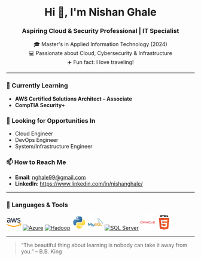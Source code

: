 <h1 align="center">Hi 👋, I'm Nishan Ghale</h1>
<h3 align="center">Aspiring Cloud & Security Professional | IT Specialist</h3>

<p align="center">
🎓 Master's in Applied Information Technology (2024) <br/>
💻 Passionate about Cloud, Cybersecurity & Infrastructure <br/>
✈️ Fun fact: I love traveling!
</p>

---

### 🌱 Currently Learning
- **AWS Certified Solutions Architect – Associate**
- **CompTIA Security+**

### 🤝 Looking for Opportunities In
- Cloud Engineer
- DevOps Engineer
- System/Infrastructure Engineer

### 📫 How to Reach Me
- **Email**: nghale99@gmail.com
- **LinkedIn**: https://www.linkedin.com/in/nishanghale/

---

### 🧰 Languages & Tools

<p align="left">
  <a href="https://aws.amazon.com" target="_blank"><img src="https://raw.githubusercontent.com/devicons/devicon/master/icons/amazonwebservices/amazonwebservices-original-wordmark.svg" alt="AWS" width="40" height="40"/></a>
  <a href="https://azure.microsoft.com" target="_blank"><img src="https://www.vectorlogo.zone/logos/microsoft_azure/microsoft_azure-icon.svg" alt="Azure" width="40" height="40"/></a>
  <a href="https://hadoop.apache.org/" target="_blank"><img src="https://www.vectorlogo.zone/logos/apache_hadoop/apache_hadoop-icon.svg" alt="Hadoop" width="40" height="40"/></a>
  <a href="https://www.python.org" target="_blank"><img src="https://raw.githubusercontent.com/devicons/devicon/master/icons/python/python-original.svg" alt="Python" width="40" height="40"/></a>
  <a href="https://www.mysql.com/" target="_blank"><img src="https://raw.githubusercontent.com/devicons/devicon/master/icons/mysql/mysql-original-wordmark.svg" alt="MySQL" width="40" height="40"/></a>
  <a href="https://www.microsoft.com/en-us/sql-server" target="_blank"><img src="https://www.svgrepo.com/show/303229/microsoft-sql-server-logo.svg" alt="SQL Server" width="40" height="40"/></a>
  <a href="https://www.oracle.com/" target="_blank"><img src="https://raw.githubusercontent.com/devicons/devicon/master/icons/oracle/oracle-original.svg" alt="Oracle" width="40" height="40"/></a>
  <a href="https://www.w3.org/html/" target="_blank"><img src="https://raw.githubusercontent.com/devicons/devicon/master/icons/html5/html5-original-wordmark.svg" alt="HTML5" width="40" height="40"/></a>
</p>

---

> “The beautiful thing about learning is nobody can take it away from you.” – B.B. King

